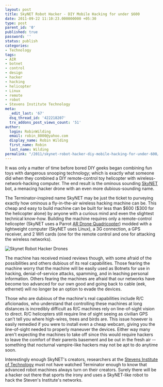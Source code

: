 ```yaml
---
layout: post
title: SkyNET Robot Hacker - DIY Mobile Hacking for under $600
date: 2011-09-22 11:10:23.000000000 +05:30
type: post
parent_id: '0'
published: true
password: ''
status: publish
categories:
- Technology
tags:
- AIR
- botnet
- control
- design
- hacker
- hacking
- helicopter
- Linux
- remote
- robot
- Stevens Institute Technology
meta:
  _edit_last: '67'
  dsq_thread_id: '422218207'
  trx_addons_post_views_count: '51'
author:
  login: RobinWilding
  email: robin_8000@yahoo.com
  display_name: Robin Wilding
  first_name: Robin
  last_name: Wilding
permalink: "/2011/skynet-robot-hacker-diy-mobile-hacking-for-under-600/"
---
```

<p>It was only a matter of time before bored DIY geeks began combining fun toys with dangerous snooping technology; which is exactly what someone did when they combined a DIY remote-control toy helicopter with wireless-network-hacking computer. The end result is the ominous sounding <a href="https://db.usenix.org/events/woot11/tech/final_files/Reed.pdf">SkyNET</a> bot, a menacing hacker drone with an even more dubious-sounding name. </p>
<p>The Terminator-inspired name SkyNET may be just the ticket to purveying exactly how ominous a fly-in-the-air wireless hacking machine can be. This cheap and easy to build machine can be built for less than $600 ($300 for the helicopter alone) by anyone with a curious mind and even the slightest technical know-how. Building the machine requires only a remote-control helicopter (SkyNET uses a Parrot <a href="http://ardrone.parrot.com/">AR Drone Quadricopter</a>) modded with a lightweight computer (SkyNET uses Linux), a 3G connection, a GPS receiver,  and 2 Wifi cards (one for the remote control and one for attacking the wireless networks).</p>
<p><!--more--></p>
<p><img src="/static/2011/09/skynet-drone.jpg" alt="Skynet Robot Hacker Drones" /></p>
<p>The machine has received mixed reviews though, with some afraid of the possibilities and others dubious of its real capabilities. Those fearing the machine worry that the machine will be easily used as Botnets for use in hacking, denial-of-service attacks, spamming, and in leaching personal information.  Others fearing the machines are afraid that our networks have become too advanced for our own good and going back to cable (eek, ethernet) will no longer be an option to evade the devices.</p>
<p>Those who are dubious of the machine's real capabilities include R/C aficionados, who understand that controlling these machines at long distances is incredibly difficult as R/C machines rely on line-of-sight vision to direct. R/C helicopters still require line of sight seeing as civilian GPS can't tell you where high-wires, trees and birds are. This issue however is easily remedied if you were to install even a cheap webcam, giving you the line-of-sight needed to properly maneuver the devices. Either way many aren't expecting the machines to take off since this would require hackers to leave the comfort of their parents basement and be out in the fresh air -- something that  nocturnal vampire-like hackers may not be apt to do anytime soon.</p>
<p>Interestingly enough SkyNET's creators, researchers at the <a href="http://www.stevens.edu/">Stevens Institute of Technology</a> must not have watched Terminator enough to know that advanced robot machines always turn on their creators. Surely there will be a hacker out there that sports the irony and uses a SkyNET-like robot to hack the Steven's Institute's networks.</p>

